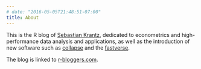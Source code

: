 ```yaml
---
# date: "2016-05-05T21:48:51-07:00"
title: About
---
```


This is the R blog of [Sebastian Krantz](https://github.com/SebKrantz), dedicated to econometrics and high-performance data analysis and applications, as well as the introduction of new software such as [collapse](https://sebkrantz.github.io/collapse/) and the [fastverse](https://fastverse.github.io/fastverse/).  

The blog is linked to [r-bloggers.com](https://www.r-bloggers.com/).
